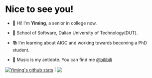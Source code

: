 <h1 style="text-decoration: none; color: #000">Nice to see you!</h1>

- 👋 Hi! I'm <b>Yiming</b>, a senior in college now.

- 🏫 School of Software, Dalian University of Technology(DUT).

- 📚 I'm learning about AIGC and working towards becoming a PhD student.

- 🎸 Music is my antidote. You can find me <a href="https://b23.tv/tCCG97R" target="_blank">@bilibili</a>

<a href="https://github.com/ymzhang0319/github-readme-stats"><img align="center" src="https://github-readme-stats.vercel.app/api?username=ymzhang0319&show_icons=true&include_all_commits=true&theme=rose&hide_border=true" alt="Yiming's github stats" /></a> | <a href="https://github.com/ymzhang0319/github-readme-stats"><img align="center" src="https://github-readme-stats.vercel.app/api/top-langs/?username=ymzhang0319&layout=compact&theme=rose&hide_border=true" /></a>
